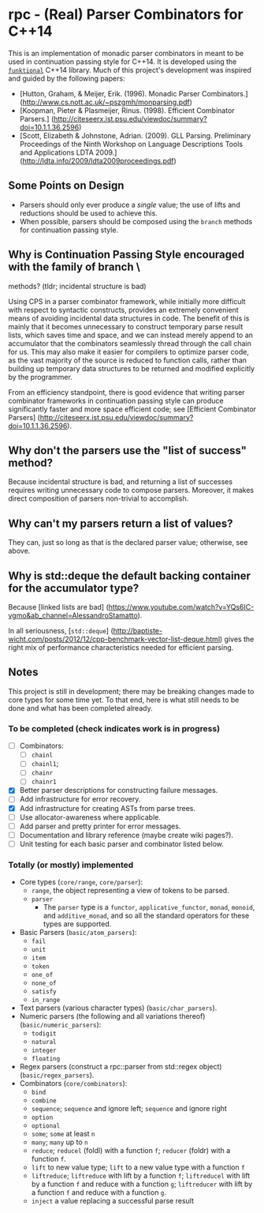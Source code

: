 # rpc - (Real) Parser Combinators for C++14

This is an implementation of monadic parser combinators in meant to be used in
continuation passing style for C++14. It is developed using the
[`funktional`](https://github.com/daltonwoodard/funktional) C++14 library.
Much of this project's development was inspired and guided by the following
papers:

- [Hutton, Graham, & Meijer, Erik. (1996). Monadic Parser Combinators.]
(http://www.cs.nott.ac.uk/~pszgmh/monparsing.pdf)
- [Koopman, Pieter & Plasmeijer, Rinus. (1998). Efficient Combinator Parsers.]
(http://citeseerx.ist.psu.edu/viewdoc/summary?doi=10.1.1.36.2596)
- [Scott, Elizabeth & Johnstone, Adrian. (2009). GLL Parsing.
Preliminary Proceedings of the Ninth Workshop on
Language Descriptions Tools and Applications LDTA 2009.]
(http://ldta.info/2009/ldta2009proceedings.pdf)

## Some Points on Design

- Parsers should only ever produce a *single* value; the use of lifts and
reductions should be used to achieve this.
- When possible, parsers should be composed using the `branch` methods for
continuation passing style.

## Why is Continuation Passing Style encouraged with the family of branch \
methods? (tldr; incidental structure is bad)

Using CPS in a parser combinator framework, while initially more difficult with
respect to syntactic constructs, provides an extremely convenient means of
avoiding incidental data structures in code. The benefit of this is mainly that
it becomes unnecessary to construct temporary parse result lists, which saves
time and space, and we can instead merely append to an accumulator that the
combinators seamlessly thread through the call chain for us. This may also make
it easier for compilers to optimize parser code, as the vast majority of the
source is reduced to function calls, rather than building up temporary data
structures to be returned and modified explicitly by the programmer.

From an efficiency standpoint, there is good evidence that writing parser
combinator frameworks in continuation passing style can produce significantly
faster and more space efficient code; see [Efficient Combinator Parsers]
(http://citeseerx.ist.psu.edu/viewdoc/summary?doi=10.1.1.36.2596).

## Why don't the parsers use the "list of success" method?

Because incidental structure is bad, and returning a list of successes
requires writing unnecessary code to compose parsers. Moreover, it makes
direct composition of parsers non-trivial to accomplish.

## Why can't my parsers return a list of values?

They can, just so long as that is the declared parser value; otherwise, see
above.

## Why is std::deque the default backing container for the accumulator type?

Because [linked lists are bad]
(https://www.youtube.com/watch?v=YQs6IC-vgmo&ab_channel=AlessandroStamatto).

In all seriousness, [`std::deque`]
(http://baptiste-wicht.com/posts/2012/12/cpp-benchmark-vector-list-deque.html)
gives the right mix of performance characteristics needed for efficient parsing.

## Notes

This project is still in development; there may be breaking changes made to core
types for some time yet. To that end, here is what still needs to be done and 
what has been completed already.

### To be completed (check indicates work is in progress)
- [ ] Combinators:
    - [ ] `chainl`
    - [ ] `chainl1`;
    - [ ] `chainr`
    - [ ] `chainr1`
- [x] Better parser descriptions for constructing failure messages.
- [ ] Add infrastructure for error recovery.
- [x] Add infrastructure for creating ASTs from parse trees.
- [ ] Use allocator-awareness where applicable.
- [ ] Add parser and pretty printer for error messages.
- [ ] Documentation and library reference (maybe create wiki pages?).
- [ ] Unit testing for each basic parser and combinator listed below.

### Totally (or mostly) implemented
- Core types (`core/range`, `core/parser`):
    - `range`, the object representing a view of tokens to be parsed.
    - `parser`
        - The `parser` type is a `functor`, `applicative_functor`, `monad`,
        `monoid`, and `additive_monad`, and so all the standard operators for
        these types are supported.
- Basic Parsers (`basic/atom_parsers`):
    - `fail`
    - `unit`
    - `item`
    - `token`
    - `one_of`
    - `none_of`
    - `satisfy`
    - `in_range`
- Text parsers (various character types) (`basic/char_parsers`).
- Numeric parsers (the following and all variations thereof)
(`basic/numeric_parsers`):
    - `todigit`
    - `natural`
    - `integer`
    - `floating`
- Regex parsers (construct a rpc::parser from std::regex object)
(`basic/regex_parsers`).
- Combinators (`core/combinators`):
    - `bind`
    - `combine`
    - `sequence`; `sequence` and ignore left; `sequence` and ignore right
    - `option`
    - `optional`
    - `some`; `some` at least `n`
    - `many`; `many` up to `n`
    - `reduce`; `reducel` (foldl) with a function `f`; `reducer` (foldr) with a
    function `f`.
    - `lift` to new value type; `lift` to a new value type with a function `f`
    - `liftreduce`; `liftreduce` with lift by a function `f`; `liftreducel` with
    lift by a function `f` and reduce with a function `g`; `liftreducer` with
    lift by a function `f` and reduce with a function `g`.
    - `inject` a value replacing a successful parse result

